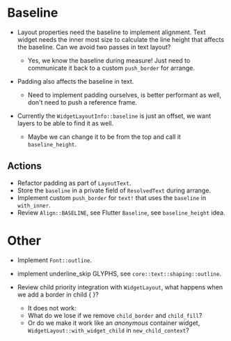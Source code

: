 # Baseline

* Layout properties need the baseline to implement alignment.
  Text widget needs the inner most size to calculate the line height that affects the baseline.
  Can we avoid two passes in text layout?
   - Yes, we know the baseline during measure! Just need to communicate it back to a custom `push_border` for arrange.

* Padding also affects the baseline in text.
   - Need to implement padding ourselves, is better performant as well, don't need to push a reference frame. 

* Currently the `WidgetLayoutInfo::baseline` is just an offset, we want layers to be able to find it as well.
   - Maybe we can change it to be from the top and call it `baseline_height`.

## Actions

* Refactor padding as part of `LayoutText`.
* Store the `baseline` in a private field of `ResolvedText` during arrange.
* Implement custom `push_border` for `text!` that uses the `baseline` in `with_inner`.
* Review `Align::BASELINE`, see Flutter `Baseline`, see `baseline_height` idea.

# Other

* Implement `Font::outline`.
* implement underline_skip GLYPHS, see `core::text::shaping::outline`.

* Review child priority integration with `WidgetLayout`, what happens when we add a border in child { }?
   - It does not work:
    - What do we lose if we remove `child_border` and `child_fill`?
    - Or do we make it work like an *anonymous* container widget, `WidgetLayout::with_widget_child` in `new_child_context`? 